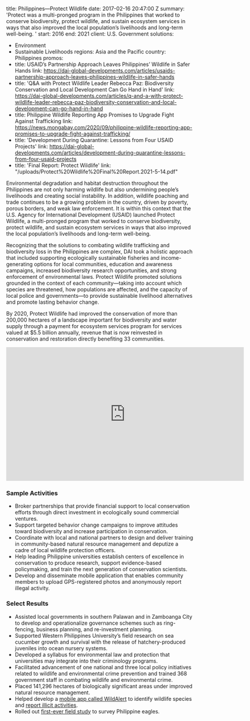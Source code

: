 
title: Philippines—Protect Wildlife
date: 2017-02-16 20:47:00 Z
summary: 'Protect was a multi-pronged program in the Philippines that worked to conserve
  biodiversity, protect wildlife, and sustain ecosystem services in ways that also
  improved the local population’s livelihoods and long-term well-being. '
start: 2016
end: 2021
client: U.S. Government
solutions:
- Environment
- Sustainable Livelihoods
regions: Asia and the Pacific
country: Philippines
promos:
- title: USAID’s Partnership Approach Leaves Philippines’ Wildlife in Safer Hands
  link: https://dai-global-developments.com/articles/usaids-partnership-approach-leaves-philippines-wildlife-in-safer-hands
- title: 'Q&A with Protect Wildlife Leader Rebecca Paz: Biodiversity Conservation
    and Local Development Can Go Hand in Hand'
  link: https://dai-global-developments.com/articles/q-and-a-with-protect-wildlife-leader-rebecca-paz-biodiversity-conservation-and-local-development-can-go-hand-in-hand
- title: Philippine Wildlife Reporting App Promises to Upgrade Fight Against Trafficking
  link: https://news.mongabay.com/2020/09/philippine-wildlife-reporting-app-promises-to-upgrade-fight-against-trafficking/
- title: 'Development During Quarantine: Lessons from Four USAID Projects'
  link: https://dai-global-developments.com/articles/development-during-quarantine-lessons-from-four-usaid-projects
- title: 'Final Report: Protect Wildlife'
  link: "/uploads/Protect%20Wildlife%20Final%20Report.2021-5-14.pdf"


Environmental degradation and habitat destruction throughout the Philippines are not only harming wildlife but also undermining people’s livelihoods and creating social instability. In addition, wildlife poaching and trade continues to be a growing problem in the country, driven by poverty, porous borders, and weak law enforcement. It is within this context that the U.S. Agency for International Development (USAID) launched Protect Wildlife, a multi-pronged program that worked to conserve biodiversity, protect wildlife, and sustain ecosystem services in ways that also improved the local population’s livelihoods and long-term well-being.

Recognizing that the solutions to combating wildlife trafficking and biodiversity loss in the Philippines are complex, DAI took a holistic approach that included supporting ecologically sustainable fisheries and income-generating options for local communities, education and awareness campaigns, increased biodiversity research opportunities, and strong enforcement of environmental laws. Protect Wildlife promoted solutions grounded in the context of each community—taking into account which species are threatened, how populations are affected, and the capacity of local police and governments—to provide sustainable livelihood alternatives and promote lasting behavior change.

By 2020, Protect Wildlife had improved the conservation of more than 200,000 hectares of a landscape important for biodiversity and water supply through a payment for ecosystem services program for services valued at $5.5 billion annually, revenue that is now reinvested in conservation and restoration directly benefiting 33 communities.

<iframe src="https://player.vimeo.com/video/208299306" width="640" height="360" frameborder="0" webkitallowfullscreen mozallowfullscreen allowfullscreen></iframe>

### Sample Activities

* Broker partnerships that provide financial support to local conservation efforts through direct investment in ecologically sound commercial ventures.
* Support targeted behavior change campaigns to improve attitudes toward biodiversity and increase participation in conservation.
* Coordinate with local and national partners to design and deliver training in community-based natural resource management and deputize a cadre of local wildlife protection officers.
* Help leading Philippine universities establish centers of excellence in conservation to produce research, support evidence-based policymaking, and train the next generation of conservation scientists.
* Develop and disseminate mobile application that enables community members to upload GPS-registered photos and anonymously report illegal activity.

### Select Results

* Assisted local governments in southern Palawan and in Zamboanga City to develop and operationalize governance schemes such as ring-fencing, business planning, and re-investment planning.
* Supported Western Philippines University’s field research on sea cucumber growth and survival with the release of hatchery-produced juveniles into ocean nursery systems.
* Developed a syllabus for environmental law and protection that universities may integrate into their criminology programs.
* Facilitated advancement of one national and three local policy initiatives related to wildlife and environmental crime prevention and trained 368 government staff in combating wildlife and environmental crime.
* Placed 141,296 hectares of biologically significant areas under improved natural resource management.
* Helped develop a [mobile app called WildAlert](https://technology.inquirer.net/97103/app-to-help-curb-wildlife-trafficking) to identify wildlife species and [report illicit activities](https://news.mongabay.com/2020/09/philippine-wildlife-reporting-app-promises-to-upgrade-fight-against-trafficking/).
* Rolled out [first-ever field study](https://environews.ph/biodiversity/partnership-for-research-and-conservation-gives-hope-for-the-philippine-eagle-to-thrive/) to survey Philippine eagles.
